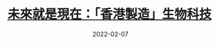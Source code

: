 ---
layout: post
title: <a href='https://www.master-insight.com/%e6%9c%aa%e4%be%86%e5%b0%b1%e6%98%af%e7%8f%be%e5%9c%a8%ef%bc%9a%e3%80%8c%e9%a6%99%e6%b8%af%e8%a3%bd%e9%80%a0%e3%80%8d%e7%94%9f%e7%89%a9%e7%a7%91%e6%8a%80/' target="_blank">未來就是現在：「香港製造」生物科技</a> 
date:  2022-02-07 
description: 新冠疫情下，本港研發及生產的疫苗及其他抗疫產品，證明「香港製造」仍有實力及品牌價值。縱使本港在生物科技上有所優勢，但仍遇到不少障礙，首要解決人才短缺問題。
tags: 香港再工業化
categories: chinese

---